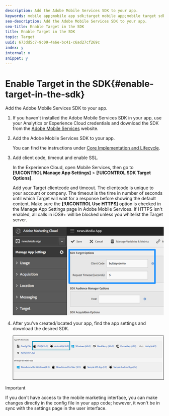 ```yaml
---
description: Add the Adobe Mobile Services SDK to your app.
keywords: mobile app;mobile app sdk;target mobile app;mobile target sdk;mobile app sdk;enable target in sdk
seo-description: Add the Adobe Mobile Services SDK to your app.
seo-title: Enable Target in the SDK
title: Enable Target in the SDK
topic: Target
uuid: 673dd5c7-9c09-4a6e-bc41-c6ad27cf269c
index: y
internal: n
snippet: y
---
```


# Enable Target in the SDK{#enable-target-in-the-sdk}

Add the Adobe Mobile Services SDK to your app.

1. If you haven't installed the Adobe Mobile Services SDK in your app, use your Analytics or Experience Cloud credentials and download the SDK from the [Adobe Mobile Services](https://mobilemarketing.adobe.com) website.

1. Add the Adobe Mobile Services SDK to your app.

   You can find the instructions under [Core Implementation and Lifecycle](https://marketing.adobe.com/resources/help/en_US/mobile/ios/dev_qs.html). 
1. Add client code, timeout and enable SSL.

   In the Experience Cloud, open Mobile Services, then go to **[!UICONTROL Manage App Settings]** > **[!UICONTROL SDK Target Options]**.

   Add your Target clientcode and timeout. The clientcode is unique to your account or company. The timeout is the time in number of seconds until which Target will wait for a response before showing the default content. Make sure the **[!UICONTROL Use HTTPS]** option is checked in the Manage App Settings page in Adobe Mobile Services. If HTTPS isn't enabled, all calls in iOS9+ will be blocked unless you whitelist the Target server.

   ![](assets/mobile-clientcode.png)

1. After you’ve created/located your app, find the app settings and download the desired SDK.

   ![](assets/download-sdk.png)

>[!IMPORTANT]
>
>If you don't have access to the mobile marketing interface, you can make changes directly in the config file in your app code; however, it won't be in sync with the settings page in the user interface.

